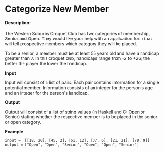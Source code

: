 # Categorize New Member
#### Description:

The Western Suburbs Croquet Club has two categories of membership, Senior and Open. They would like your help with an application form that will tell prospective members which category they will be placed.

To be a senior, a member must be at least 55 years old and have a handicap greater than 7. In this croquet club, handicaps range from -2 to +26; the better the player the lower the handicap.

**Input**

Input will consist of a list of pairs. Each pair contains information for a single potential member. Information consists of an integer for the person's age and an integer for the person's handicap.

**Output**

Output will consist of a list of string values (in Haskell and C: Open or Senior) stating whether the respective member is to be placed in the senior or open category.
    
**Example**

    input =  [[18, 20], [45, 2], [61, 12], [37, 6], [21, 21], [78, 9]]
    output = ["Open", "Open", "Senior", "Open", "Open", "Senior"]
